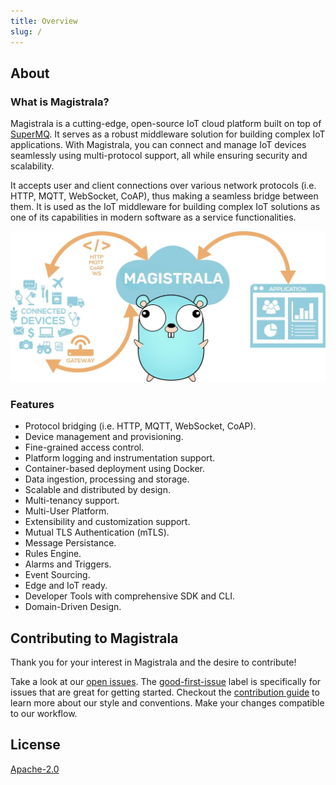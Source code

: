 ```yaml
---
title: Overview
slug: /
---
```



## About

### What is Magistrala?

Magistrala is a cutting-edge, open-source IoT cloud platform built on top of [SuperMQ][supermq]. It serves as a robust middleware solution for building complex IoT applications. With Magistrala, you can connect and manage IoT devices seamlessly using multi-protocol support, all while ensuring security and scalability.

It accepts user and client connections over various network protocols (i.e. HTTP, MQTT, WebSocket, CoAP), thus making a seamless bridge between them. It is used as the IoT middleware for building complex IoT solutions as one of its capabilities in modern software as a service functionalities.

![banner](../img/MGGopherBanner.jpg)

### Features

- Protocol bridging (i.e. HTTP, MQTT, WebSocket, CoAP).
- Device management and provisioning.
- Fine-grained access control.
- Platform logging and instrumentation support.
- Container-based deployment using Docker.
- Data ingestion, processing and storage.
- Scalable and distributed by design.
- Multi-tenancy support.
- Multi-User Platform.
- Extensibility and customization support.
- Mutual TLS Authentication (mTLS).
- Message Persistance.
- Rules Engine.
- Alarms and Triggers.
- Event Sourcing.
- Edge and IoT ready.
- Developer Tools with comprehensive SDK and CLI.
- Domain-Driven Design.

## Contributing to Magistrala

Thank you for your interest in Magistrala and the desire to contribute!

Take a look at our [open issues][open-issues]. The [good-first-issue][good-first-issue] label is specifically for issues that are great for getting started. Checkout the [contribution guide][contribution-guide] to learn more about our style and conventions. Make your changes compatible to our workflow.

## License

[Apache-2.0][license]

[open-issues]: https://github.com/absmach/magistrala/issues
[good-first-issue]: https://github.com/absmach/magistrala/labels/good-first-issue
[contribution-guide]: https://github.com/absmach/magistrala/blob/main/CONTRIBUTING.md
[license]: https://github.com/absmach/magistrala/blob/main/LICENSE
[supermq]: https://github.com/absmach/supermq
